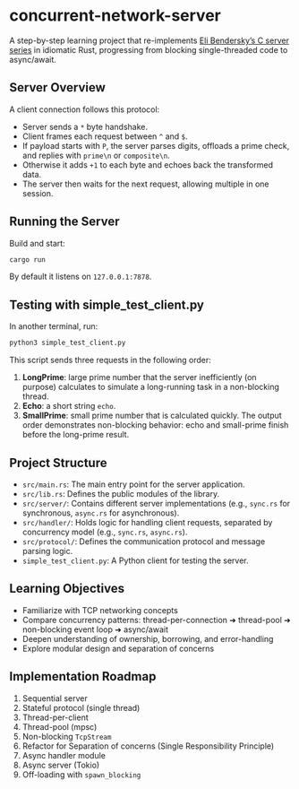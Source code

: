 # concurrent-network-server

A step-by-step learning project that re-implements [Eli Bendersky’s C server series](https://eli.thegreenplace.net/2017/concurrent-servers-part-1-introduction/) in idiomatic Rust, progressing from blocking single-threaded code to async/await.

## Server Overview

A client connection follows this protocol:
- Server sends a `*` byte handshake.
- Client frames each request between `^` and `$`.
- If payload starts with `P`, the server parses digits, offloads a prime check, and replies with `prime\n` or `composite\n`.
- Otherwise it adds `+1` to each byte and echoes back the transformed data.
- The server then waits for the next request, allowing multiple in one session.

## Running the Server

Build and start:
```bash
cargo run
```
By default it listens on `127.0.0.1:7878`.

## Testing with simple_test_client.py

In another terminal, run:
```bash
python3 simple_test_client.py
```
This script sends three requests in the following order:
1. **LongPrime**: large prime number that the server inefficiently (on purpose) calculates to simulate a long-running task in a non-blocking thread.
2. **Echo**: a short string `echo`.
3. **SmallPrime**: small prime number that is calculated quickly.
The output order demonstrates non-blocking behavior: echo and small-prime finish before the long-prime result.

## Project Structure

- `src/main.rs`: The main entry point for the server application.
- `src/lib.rs`: Defines the public modules of the library.
- `src/server/`: Contains different server implementations (e.g., `sync.rs` for synchronous, `async.rs` for asynchronous).
- `src/handler/`: Holds logic for handling client requests, separated by concurrency model (e.g., `sync.rs`, `async.rs`).
- `src/protocol/`: Defines the communication protocol and message parsing logic.
- `simple_test_client.py`: A Python client for testing the server.

## Learning Objectives
- Familiarize with TCP networking concepts
- Compare concurrency patterns: thread-per-connection ➜ thread-pool ➜ non-blocking event loop ➜ async/await
- Deepen understanding of ownership, borrowing, and error-handling
- Explore modular design and separation of concerns

## Implementation Roadmap

1. Sequential server
2. Stateful protocol (single thread)
3. Thread-per-client
4. Thread-pool (mpsc)
5. Non-blocking `TcpStream`
6. Refactor for Separation of concerns (Single Responsibility Principle)
7. Async handler module
8. Async server (Tokio)
9. Off-loading with `spawn_blocking`
